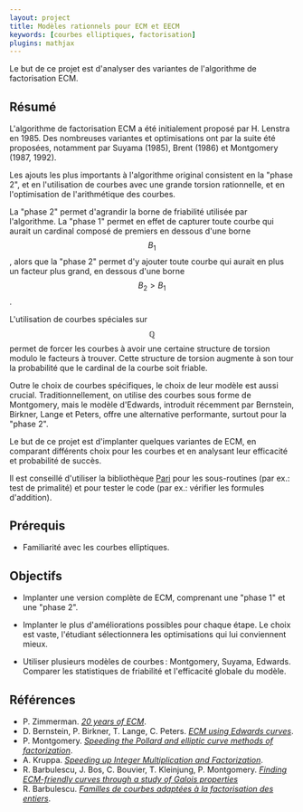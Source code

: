```yaml
---
layout: project
title: Modèles rationnels pour ECM et EECM
keywords: [courbes elliptiques, factorisation]
plugins: mathjax
---
```


Le but de ce projet est d'analyser des variantes de l'algorithme de
factorisation ECM.


## Résumé

L'algorithme de factorisation ECM a été initialement proposé par
H. Lenstra en 1985. Des nombreuses variantes et optimisations ont par
la suite été proposées, notamment par Suyama (1985), Brent (1986) et
Montgomery (1987, 1992).

Les ajouts les plus importants à l'algorithme original consistent en
la "phase 2", et en l'utilisation de courbes avec une grande torsion
rationnelle, et en l'optimisation de l'arithmétique des courbes.

La "phase 2" permet d'agrandir la borne de friabilité utilisée par
l'algorithme. La "phase 1" permet en effet de capturer toute courbe
qui aurait un cardinal composé de premiers en dessous d'une borne
$$B_1$$, alors que la "phase 2" permet d'y ajouter toute courbe qui
aurait en plus un facteur plus grand, en dessous d'une borne
$$B_2>B_1$$.

L'utilisation de courbes spéciales sur $$ℚ$$ permet de forcer les
courbes à avoir une certaine structure de torsion modulo le facteurs à
trouver. Cette structure de torsion augmente à son tour la probabilité
que le cardinal de la courbe soit friable.

Outre le choix de courbes spécifiques, le choix de leur modèle est
aussi crucial. Traditionnellement, on utilise des courbes sous forme
de Montgomery, mais le modèle d'Edwards, introduit récemment par
Bernstein, Birkner, Lange et Peters, offre une alternative performante,
surtout pour la "phase 2".

Le but de ce projet est d'implanter quelques variantes de ECM, en
comparant différents choix pour les courbes et en analysant leur
efficacité et probabilité de succès.

Il est conseillé d'utiliser la bibliothèque
[Pari](http://pari.math.u-bordeaux.fr/) pour les sous-routines (par
ex.: test de primalité) et pour tester le code (par ex.: vérifier les
formules d'addition).

## Prérequis

- Familiarité avec les courbes elliptiques.

## Objectifs

- Implanter une version complète de ECM, comprenant une "phase 1" et
  une "phase 2".

- Implanter le plus d'améliorations possibles pour chaque étape. Le
  choix est vaste, l'étudiant sélectionnera les optimisations qui lui
  conviennent mieux.

- Utiliser plusieurs modèles de courbes : Montgomery, Suyama,
  Edwards. Comparer les statistiques de friabilité et l'efficacité
  globale du modèle.

## Références

- P. Zimmerman.
  [*20 years of ECM*](http://www.loria.fr/~zimmerma/papers/ecm-submitted.pdf).
- D. Bernstein, P. Birkner, T. Lange, C. Peters.
  [*ECM using Edwards curves*](http://eprint.iacr.org/2008/016.pdf).
- P. Montgomery.
  [*Speeding the Pollard and elliptic curve methods of factorization*](http://www.ams.org/journals/mcom/1987-48-177/S0025-5718-1987-0866113-7/S0025-5718-1987-0866113-7.pdf).
- A. Kruppa.
  [*Speeding up Integer Multiplication and Factorization*](https://tel.archives-ouvertes.fr/tel-00477005v2/document).
- R. Barbulescu, J. Bos, C. Bouvier, T. Kleinjung, P. Montgomery.
  [*Finding ECM-friendly curves through a study of Galois properties*](https://hal.inria.fr/hal-00671948/file/article.pdf)
- R. Barbulescu.
  [*Familles de courbes adaptées à la factorisation des entiers*](https://hal.inria.fr/inria-00419218/file/Familles_version2.pdf).
